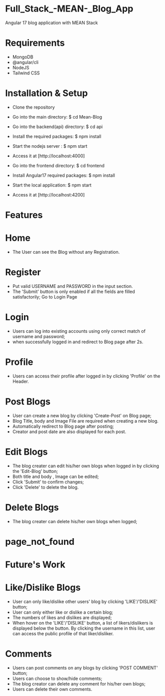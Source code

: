# Full_Stack_-MEAN-_Blog_App
Angular 17 blog application with MEAN Stack

# Requirements
* MongoDB
* @angular/cli
* NodeJS
* Tailwind CSS

# Installation & Setup
* Clone the repository
* Go into the main directory: $ cd Mean-Blog
* Go into the backend(api) directory: $ cd api
* Install the required packages: $ npm install
* Start the nodejs server : $ npm start
* Access it at [http://localhost:4000]

* Go into the frontend directory: $ cd frontend
* Install Angular17 required packages: $ npm install
* Start the local application: $ npm start
* Access it at [http://localhost:4200]

# Features

# Home
* The User can see the Blog without any Registration.

# Register
* Put valid USERNAME and PASSWORD in the input section.
* The 'Submit' button is only enabled if all the fields are filled satisfactorily;
Go to Login Page 

# Login
* Users can log into existing accounts using only correct match of username and password;
* when successfully logged in and redirect to Blog page after 2s.
 
# Profile
* Users can access their profile after logged in by clicking 'Profile' on the Header.

#  Post Blogs
* User can create a new blog by clicking 'Create-Post' on Blog page;
* Blog Title, body and Image File are required  when creating a new blog. 
* Automatically redirect to Blog page after posting;
* Creator and post date are also displayed for each post.

# Edit Blogs
* The blog creater can edit his/her own blogs when logged in by clicking the 'Edit-Blog' button;
* Both title and body , Image can be edited;
* Click 'Submit' to confirm changes;
* Click 'Delete' to delete the blog.

# Delete Blogs
* The blog creater can delete his/her own blogs when logged;

# page_not_found

# Future's Work
# Like/Dislike Blogs
* User can only like/dislike other users' blog by clicking 'LIKE'/'DISLIKE' button;
* User can only either like or dislike a certain blog;
* The numbers of likes and dislikes are displayed;
* When hover on the 'LIKE'/'DISLIKE' button, a list of likers/dislikers is displayed below the button. By clicking the username in this list, user can access the public profile of that liker/disliker.
# Comments
* Users can post comments on any blogs by clicking 'POST COMMENT' button;
* Users can choose to show/hide comments;
* The blog creator can delete any comment for his/her own blogs;
* Users can delete their own comments.

